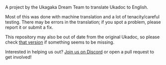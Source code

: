 A project by the Ukagaka Dream Team to translate Ukadoc to English.

Most of this was done with machine translation and a lot of tenacity/careful testing. There may be errors in the translation; if you spot a problem, please report it or submit a fix.

This repository may also be out of date from the original Ukadoc, so please check [that version](http://ssp.shillest.net/ukadoc/manual/index.html) if something seems to be missing.

Interested in helping us out? [Join us on Discord](https://ukagakadreamteam.tumblr.com/discord) or open a pull request to get involved!
